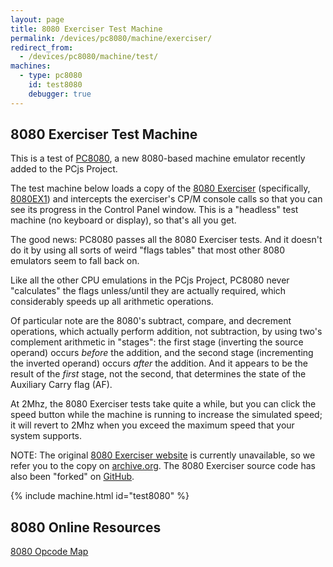 ```yaml
---
layout: page
title: 8080 Exerciser Test Machine
permalink: /devices/pc8080/machine/exerciser/
redirect_from:
  - /devices/pc8080/machine/test/
machines:
  - type: pc8080
    id: test8080
    debugger: true
---
```


8080 Exerciser Test Machine
---

This is a test of [PC8080](/modules/pc8080/), a new 8080-based machine emulator recently added to the
PCjs Project.

The test machine below loads a copy of the
[8080 Exerciser](https://web.archive.org/web/20151006085348/http://www.idb.me.uk/sunhillow/8080.html)
(specifically, [8080EX1](/devices/pc8080/rom/test/8080EX1.MAC)) and intercepts the exerciser's CP/M console
calls so that you can see its progress in the Control Panel window.  This is a "headless" test machine
(no keyboard or display), so that's all you get.

The good news: PC8080 passes all the 8080 Exerciser tests.  And it doesn't do it by using all sorts of weird
"flags tables" that most other 8080 emulators seem to fall back on.

Like all the other CPU emulations in the PCjs Project, PC8080 never "calculates" the flags unless/until they are
actually required, which considerably speeds up all arithmetic operations.

Of particular note are the 8080's subtract, compare, and decrement operations, which actually perform addition,
not subtraction, by using two's complement arithmetic in "stages": the first stage (inverting the source operand)
occurs *before* the addition, and the second stage (incrementing the inverted operand) occurs *after* the addition.
And it appears to be the result of the *first* stage, not the second, that determines the state of the Auxiliary
Carry flag (AF).

At 2Mhz, the 8080 Exerciser tests take quite a while, but you can click the speed button while the machine is running
to increase the simulated speed; it will revert to 2Mhz when you exceed the maximum speed that your system supports.

NOTE: The original [8080 Exerciser website](http://www.idb.me.uk/sunhillow/8080.html) is currently unavailable,
so we refer you to the copy on
[archive.org](https://web.archive.org/web/20151006085348/http://www.idb.me.uk/sunhillow/8080.html).
The 8080 Exerciser source code has also been "forked" on [GitHub](https://github.com/begoon/8080ex1).

{% include machine.html id="test8080" %}

8080 Online Resources
---

[8080 Opcode Map](http://pastraiser.com/cpu/i8080/i8080_opcodes.html)

